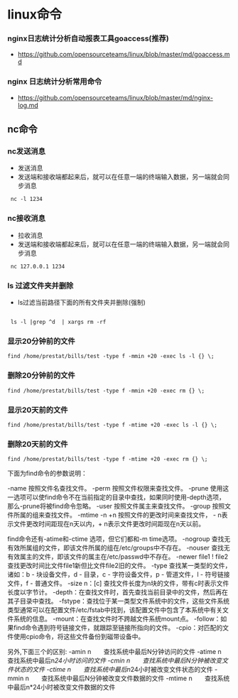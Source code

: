 # linux命令

### nginx日志统计分析自动报表工具goaccess(推荐)
- https://github.com/opensourceteams/linux/blob/master/md/goaccess.md


### nginx 日志统计分析常用命令
- https://github.com/opensourceteams/linux/blob/master/md/nginx-log.md




## nc命令

### nc发送消息
- 发送消息
- 发送端和接收端都起来后，就可以在任意一端的终端输入数据，另一端就会同步消息

```aidl
 nc -l 1234

```



### nc接收消息
- 拉收消息
- 发送端和接收端都起来后，就可以在任意一端的终端输入数据，另一端就会同步消息

```aidl
 nc 127.0.0.1 1234

```


### ls 过滤文件夹并删除
- ls过滤当前路径下面的所有文件夹并删除(强制)

```aidl

 ls -l |grep ^d  | xargs rm -rf
```




### 显示20分钟前的文件

```aidl
find /home/prestat/bills/test -type f -mmin +20 -exec ls -l {} \;
```


### 删除20分钟前的文件

```aidl
find /home/prestat/bills/test -type f -mmin +20 -exec rm {} \;
```


### 显示20天前的文件

```aidl
find /home/prestat/bills/test -type f -mtime +20 -exec ls -l {} \;
```


### 删除20天前的文件

```aidl
find /home/prestat/bills/test -type f -mtime +20 -exec rm {} \;

```


下面为find命令的参数说明：

-name 按照文件名查找文件。
-perm 按照文件权限来查找文件。
-prune 使用这一选项可以使find命令不在当前指定的目录中查找，如果同时使用-depth选项，那么-prune将被find命令忽略。
-user 按照文件属主来查找文件。
-group 按照文件所属的组来查找文件。
-mtime -n +n 按照文件的更改时间来查找文件， - n表示文件更改时间距现在n天以内，+ n表示文件更改时间距现在n天以前。

find命令还有-atime和-ctime 选项，但它们都和-m time选项。
-nogroup 查找无有效所属组的文件，即该文件所属的组在/etc/groups中不存在。
-nouser 查找无有效属主的文件，即该文件的属主在/etc/passwd中不存在。
-newer file1 ! file2 查找更改时间比文件file1新但比文件file2旧的文件。
-type 查找某一类型的文件，诸如：b - 块设备文件，d - 目录，c - 字符设备文件，p - 管道文件，l - 符号链接文件，f - 普通文件。
-size n：[c] 查找文件长度为n块的文件，带有c时表示文件长度以字节计。
-depth：在查找文件时，首先查找当前目录中的文件，然后再在其子目录中查找。
-fstype：查找位于某一类型文件系统中的文件，这些文件系统类型通常可以在配置文件/etc/fstab中找到，该配置文件中包含了本系统中有关文件系统的信息。
-mount：在查找文件时不跨越文件系统mount点。
-follow：如果find命令遇到符号链接文件，就跟踪至链接所指向的文件。
-cpio：对匹配的文件使用cpio命令，将这些文件备份到磁带设备中。

另外,下面三个的区别:
-amin n　　查找系统中最后N分钟访问的文件
-atime n　　查找系统中最后n*24小时访问的文件
-cmin n　　查找系统中最后N分钟被改变文件状态的文件
-ctime n　　查找系统中最后n*24小时被改变文件状态的文件
-mmin n　　查找系统中最后N分钟被改变文件数据的文件
-mtime n　　查找系统中最后n*24小时被改变文件数据的文件